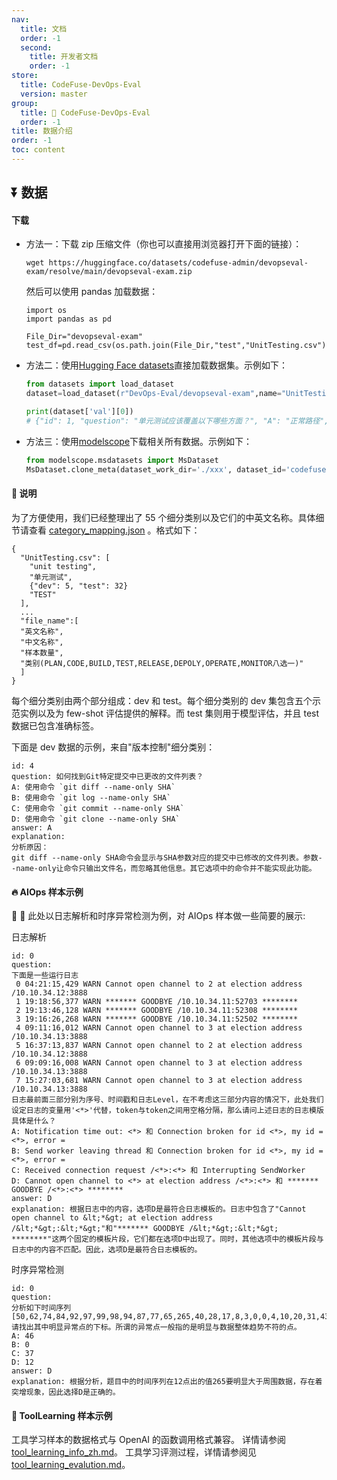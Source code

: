 ```yaml
---
nav:
  title: 文档
  order: -1
  second:
    title: 开发者文档
    order: -1
store:
  title: CodeFuse-DevOps-Eval
  version: master
group:
  title: 🌱 CodeFuse-DevOps-Eval
  order: -1
title: 数据介绍
order: -1
toc: content
---
```


## ⏬ 数据

#### 下载

- 方法一：下载 zip 压缩文件（你也可以直接用浏览器打开下面的链接）：

  ```
  wget https://huggingface.co/datasets/codefuse-admin/devopseval-exam/resolve/main/devopseval-exam.zip
  ```

  然后可以使用 pandas 加载数据：

  ```
  import os
  import pandas as pd

  File_Dir="devopseval-exam"
  test_df=pd.read_csv(os.path.join(File_Dir,"test","UnitTesting.csv"))
  ```

- 方法二：使用[Hugging Face datasets](https://huggingface.co/datasets/codefuse-admin/devopseval-exam)直接加载数据集。示例如下：

  ````python
  from datasets import load_dataset
  dataset=load_dataset(r"DevOps-Eval/devopseval-exam",name="UnitTesting")

  print(dataset['val'][0])
  # {"id": 1, "question": "单元测试应该覆盖以下哪些方面？", "A": "正常路径", "B": "异常路径", "C": "边界值条件"，"D": 所有以上，"answer": "D", "explanation": ""}  ```

  ````

- 方法三：使用[modelscope](https://modelscope.cn/datasets/codefuse-ai/devopseval-exam/files)下载相关所有数据。示例如下：

  ````python
  from modelscope.msdatasets import MsDataset
  MsDataset.clone_meta(dataset_work_dir='./xxx', dataset_id='codefuse-ai/devopseval-exam')```

  ````

#### 👀 说明

为了方便使用，我们已经整理出了 55 个细分类别以及它们的中英文名称。具体细节请查看 [category_mapping.json](./categroy_mapping) 。格式如下：

```
{
  "UnitTesting.csv": [
    "unit testing",
    "单元测试",
    {"dev": 5, "test": 32}
    "TEST"
  ],
  ...
  "file_name":[
  "英文名称",
  "中文名称",
  "样本数量",
  "类别(PLAN,CODE,BUILD,TEST,RELEASE,DEPOLY,OPERATE,MONITOR八选一)"
  ]
}
```

每个细分类别由两个部分组成：dev 和 test。每个细分类别的 dev 集包含五个示范实例以及为 few-shot 评估提供的解释。而 test 集则用于模型评估，并且 test 数据已包含准确标签。

下面是 dev 数据的示例，来自"版本控制"细分类别：

```
id: 4
question: 如何找到Git特定提交中已更改的文件列表？
A: 使用命令 `git diff --name-only SHA`
B: 使用命令 `git log --name-only SHA`
C: 使用命令 `git commit --name-only SHA`
D: 使用命令 `git clone --name-only SHA`
answer: A
explanation:
分析原因：
git diff --name-only SHA命令会显示与SHA参数对应的提交中已修改的文件列表。参数--name-only让命令只输出文件名，而忽略其他信息。其它选项中的命令并不能实现此功能。
```

#### 🔥 AIOps 样本示例

👀 👀 此处以日志解析和时序异常检测为例，对 AIOps 样本做一些简要的展示:

日志解析

```
id: 0
question:
下面是一些运行日志
 0 04:21:15,429 WARN Cannot open channel to 2 at election address /10.10.34.12:3888
 1 19:18:56,377 WARN ******* GOODBYE /10.10.34.11:52703 ********
 2 19:13:46,128 WARN ******* GOODBYE /10.10.34.11:52308 ********
 3 19:16:26,268 WARN ******* GOODBYE /10.10.34.11:52502 ********
 4 09:11:16,012 WARN Cannot open channel to 3 at election address /10.10.34.13:3888
 5 16:37:13,837 WARN Cannot open channel to 2 at election address /10.10.34.12:3888
 6 09:09:16,008 WARN Cannot open channel to 3 at election address /10.10.34.13:3888
 7 15:27:03,681 WARN Cannot open channel to 3 at election address /10.10.34.13:3888
日志最前面三部分别为序号、时间戳和日志Level，在不考虑这三部分内容的情况下，此处我们设定日志的变量用'<*>'代替，token与token之间用空格分隔，那么请问上述日志的日志模版具体是什么？
A: Notification time out: <*> 和 Connection broken for id <*>, my id = <*>, error =
B: Send worker leaving thread 和 Connection broken for id <*>, my id = <*>, error =
C: Received connection request /<*>:<*> 和 Interrupting SendWorker
D: Cannot open channel to <*> at election address /<*>:<*> 和 ******* GOODBYE /<*>:<*> ********
answer: D
explanation: 根据日志中的内容，选项D是最符合日志模板的。日志中包含了"Cannot open channel to &lt;*&gt; at election address /&lt;*&gt;:&lt;*&gt;"和"******* GOODBYE /&lt;*&gt;:&lt;*&gt; ********"这两个固定的模板片段，它们都在选项D中出现了。同时，其他选项中的模板片段与日志中的内容不匹配。因此，选项D是最符合日志模板的。
```

时序异常检测

```
id: 0
question:
分析如下时间序列
[50,62,74,84,92,97,99,98,94,87,77,65,265,40,28,17,8,3,0,0,4,10,20,31,43,56,68,79,89,95,99,99,96,91,82,71,59,46,34,22,12,5,1,0,2,7,15,25,37,49]
请找出其中明显异常点的下标。所谓的异常点一般指的是明显与数据整体趋势不符的点。
A: 46
B: 0
C: 37
D: 12
answer: D
explanation: 根据分析，题目中的时间序列在12点出的值265要明显大于周围数据，存在着突增现象，因此选择D是正确的。
```

#### 🔧 ToolLearning 样本示例

工具学习样本的数据格式与 OpenAI 的函数调用格式兼容。
详情请参阅[tool_learning_info_zh.md](/zh-CN/docs/developer-docs/CodeFuse-DevOps-Eval/master/tool_learning_info_zh)。
工具学习评测过程，详情请参阅见 [tool_learning_evalution.md](/zh-CN/docs/developer-docs/CodeFuse-DevOps-Eval/master/tool_learning_evalution)。
<br>

